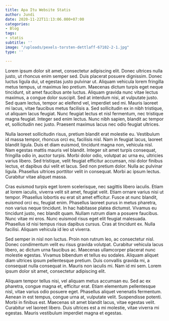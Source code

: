 ```yaml
---
title: Apa Itu Website Statis
author: Jundi
date: 2020-11-22T11:13:06.000+07:00
categories:
- Blog
tags:
- statis
subtitle: ''
image: "/uploads/pexels-torsten-dettlaff-67102-2-1.jpg"
type: ''

---
```

Lorem ipsum dolor sit amet, consectetur adipiscing elit. Donec ultrices nulla justo, ut rhoncus enim semper sed. Duis placerat posuere dignissim. Donec luctus ligula dui, ut egestas justo pulvinar ut. Aliquam vehicula lorem fringilla metus tempus, ut maximus leo pretium. Maecenas dictum turpis eget neque tincidunt, sit amet faucibus ante luctus. Aliquam gravida nunc vitae lectus maximus, a congue dolor suscipit. Sed at interdum nisi, at vulputate justo. Sed quam lectus, tempor ac eleifend vel, imperdiet sed mi. Mauris laoreet mi lacus, vitae faucibus metus facilisis a. Sed sollicitudin ex in nibh tristique, ut aliquam lacus feugiat. Nunc feugiat lectus et nisl fermentum, nec tristique magna feugiat. Integer sed enim lectus. Nunc nibh sapien, blandit ac tempor et, sollicitudin nec justo. Praesent maximus lacus nec odio feugiat ultrices.

Nulla laoreet sollicitudin risus, pretium blandit erat molestie eu. Vestibulum id massa tempor, rhoncus orci eu, facilisis nisl. Nam in feugiat lacus, laoreet blandit ligula. Duis et diam euismod, tincidunt magna non, vehicula nisl. Nam egestas mattis mauris vel blandit. Integer sit amet turpis consequat, fringilla odio in, auctor turpis. Morbi dolor odio, volutpat ac urna eu, ultricies varius libero. Sed tristique, velit feugiat efficitur accumsan, nisi dolor finibus lectus, et dapibus dui velit et lacus. Sed non pretium dolor. Nulla ac pulvinar ligula. Phasellus ultrices porttitor velit in consequat. Morbi ac ipsum lectus. Curabitur vitae aliquet massa.

Cras euismod turpis eget lorem scelerisque, nec sagittis libero iaculis. Etiam at lorem iaculis, viverra velit sit amet, feugiat velit. Etiam ornare varius nisi ut tempor. Phasellus lobortis eu erat sit amet efficitur. Fusce at nunc blandit, euismod orci eu, feugiat enim. Phasellus laoreet purus in metus pharetra, non varius neque tincidunt. In hac habitasse platea dictumst. Vivamus eu tincidunt justo, nec blandit quam. Nullam rutrum diam a posuere faucibus. Nunc vitae mi eros. Nunc euismod risus eget elit feugiat malesuada. Phasellus id nisi tempus risus dapibus cursus. Cras at tincidunt ex. Nulla facilisi. Aliquam vehicula id leo ut viverra.

Sed semper in nisl non luctus. Proin non rutrum leo, ac consectetur nisl. Donec condimentum velit eu risus gravida volutpat. Curabitur vehicula lacus libero, ac dictum urna faucibus ac. Maecenas ullamcorper placerat nunc molestie egestas. Vivamus bibendum et tellus eu sodales. Aliquam aliquet diam ultrices ipsum pellentesque pretium. Duis convallis gravida mi, a consequat nulla consequat in. Mauris non iaculis mi. Nam id mi sem. Lorem ipsum dolor sit amet, consectetur adipiscing elit.

Aliquam tempor tellus nisi, vel aliquam metus accumsan eu. Sed ac ex pharetra, congue magna et, efficitur erat. Etiam elementum pellentesque nisl, vitae varius odio posuere eget. Phasellus aliquet venenatis fermentum. Aenean in est tempus, congue urna at, vulputate velit. Suspendisse potenti. Morbi in finibus est. Maecenas sit amet blandit lacus, vitae egestas velit. Curabitur vel laoreet libero. Duis ultrices est a mi molestie, vitae viverra mi egestas. Mauris vestibulum imperdiet magna et egestas.